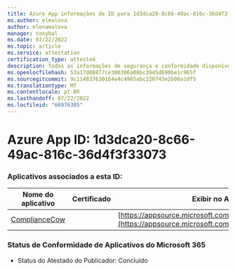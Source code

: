 ```yaml
---
title: Azure App informações de ID para 1d3dca20-8c66-49ac-816c-36d4f3f33073
ms.author: elmalova
author: elenamalova
manager: tonybal
ms.date: 07/22/2022
ms.topic: article
ms.service: attestation
certification_type: attested
description: Todas as informações de segurança e conformidade disponíveis para 1d3dca20-8c66-49ac-816c-36d4f3f33073.
ms.openlocfilehash: 53a17d08877ce300306a08bc3945d690be1c965f
ms.sourcegitcommit: 9c114837630164e4c4965abc220743e2b08a1df5
ms.translationtype: MT
ms.contentlocale: pt-BR
ms.lasthandoff: 07/22/2022
ms.locfileid: "66976305"
---
```

# <a name="azure-app-id-1d3dca20-8c66-49ac-816c-36d4f3f33073"></a>Azure App ID: 1d3dca20-8c66-49ac-816c-36d4f3f33073


### <a name="apps-associated-with-this-id"></a>Aplicativos associados a esta ID:
| **Nome do aplicativo** | **Certificado** | **Exibir no AppSource** |
|--------------|---------------|-----------------------|
| [ComplianceCow](../forward/WA200004247.md) |  | [https://appsource.microsoft.com/product/office/WA200004247](https://appsource.microsoft.com/product/office/WA200004247) |

### <a name="microsoft-365-app-compliance-status"></a>Status de Conformidade de Aplicativos do Microsoft 365
- Status do Atestado do Publicador: Concluído
